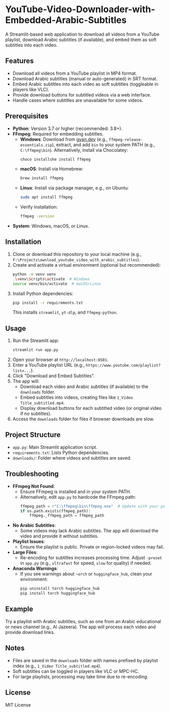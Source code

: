 # YouTube-Video-Downloader-with-Embedded-Arabic-Subtitles

A Streamlit-based web application to download all videos from a YouTube playlist, download Arabic subtitles (if available), and embed them as soft subtitles into each video.

## Features
- Download all videos from a YouTube playlist in MP4 format.
- Download Arabic subtitles (manual or auto-generated) in SRT format.
- Embed Arabic subtitles into each video as soft subtitles (toggleable in players like VLC).
- Provide download buttons for subtitled videos via a web interface.
- Handle cases where subtitles are unavailable for some videos.

## Prerequisites
- **Python**: Version 3.7 or higher (recommended: 3.8+).
- **FFmpeg**: Required for embedding subtitles.
  - **Windows**: Download from [gyan.dev](https://www.gyan.dev/ffmpeg/builds/) (e.g., `ffmpeg-release-essentials.zip`), extract, and add `bin` to your system PATH (e.g., `C:\ffmpeg\bin`). Alternatively, install via Chocolatey:
    ```bash
    choco installshe install ffmpeg
    ```
  - **macOS**: Install via Homebrew:
    ```bash
    brew install ffmpeg
    ```
  - **Linux**: Install via package manager, e.g., on Ubuntu:
    ```bash
    sudo apt install ffmpeg
    ```
  - Verify installation:
    ```bash
    ffmpeg -version
    ```
- **System**: Windows, macOS, or Linux.

## Installation
1. Clone or download this repository to your local machine (e.g., `F:\Projects\ownload_youtube_video_with_arabic_subtitles`).
2. Create and activate a virtual environment (optional but recommended):
   ```bash
   python -m venv venv
   .\venv\Scripts\activate  # Windows
   source venv/bin/activate  # macOS/Linux
   ```
3. Install Python dependencies:
   ```bash
   pip install -r requirements.txt
   ```
   This installs `streamlit`, `yt-dlp`, and `ffmpeg-python`.

## Usage
1. Run the Streamlit app:
   ```bash
   streamlit run app.py
   ```
2. Open your browser at `http://localhost:8501`.
3. Enter a YouTube playlist URL (e.g., `https://www.youtube.com/playlist?list=...`).
4. Click "Download and Embed Subtitles".
5. The app will:
   - Download each video and Arabic subtitles (if available) to the `downloads` folder.
   - Embed subtitles into videos, creating files like `1_Video Title_subtitled.mp4`.
   - Display download buttons for each subtitled video (or original video if no subtitles).
6. Access the `downloads` folder for files if browser downloads are slow.

## Project Structure
- `app.py`: Main Streamlit application script.
- `requirements.txt`: Lists Python dependencies.
- `downloads/`: Folder where videos and subtitles are saved.

## Troubleshooting
- **FFmpeg Not Found**:
  - Ensure FFmpeg is installed and in your system PATH.
  - Alternatively, edit `app.py` to hardcode the FFmpeg path:
    ```python
    ffmpeg_path = r"C:\ffmpeg\bin\ffmpeg.exe"  # Update with your path
    if os.path.exists(ffmpeg_path):
        ffmpeg._ffmpeg_path = ffmpeg_path
    ```
- **No Arabic Subtitles**:
  - Some videos may lack Arabic subtitles. The app will download the video and provide it without subtitles.
- **Playlist Issues**:
  - Ensure the playlist is public. Private or region-locked videos may fail.
- **Large Files**:
  - Re-encoding for subtitles increases processing time. Adjust `-preset` in `app.py` (e.g., `ultrafast` for speed, `slow` for quality) if needed.
- **Anaconda Warnings**:
  - If you see warnings about `~orch` or `huggingface_hub`, clean your environment:
    ```bash
    pip uninstall torch huggingface_hub
    pip install torch huggingface_hub
    ```

## Example
Try a playlist with Arabic subtitles, such as one from an Arabic educational or news channel (e.g., Al Jazeera). The app will process each video and provide download links.

## Notes
- Files are saved in the `downloads` folder with names prefixed by playlist index (e.g., `1_Video Title_subtitled.mp4`).
- Soft subtitles can be toggled in players like VLC or MPC-HC.
- For large playlists, processing may take time due to re-encoding.

## License
MIT License
